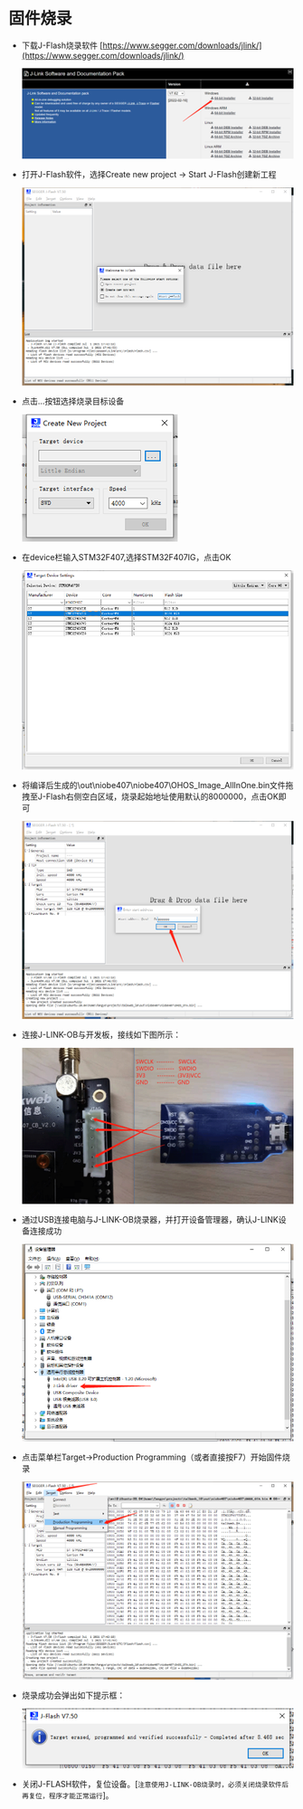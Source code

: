 # 固件烧录

- 下载J-Flash烧录软件
    [https://www.segger.com/downloads/jlink/](https://www.segger.com/downloads/jlink/)

    ![](figures/1-1.png)

- 打开J-Flash软件，选择Create new project -> Start J-Flash创建新工程

    ![](figures/1-2.png)

- 点击...按钮选择烧录目标设备

    ![](figures/1-3.png)

- 在device栏输入STM32F407,选择STM32F407IG，点击OK

    ![](figures/1-4.png)

- 将编译后生成的\\out\niobe407\niobe407\OHOS_Image_AllInOne.bin文件拖拽至J-Flash右侧空白区域，烧录起始地址使用默认的8000000，点击OK即可

    ![](figures/1-5.png)

- 连接J-LINK-OB与开发板，接线如下图所示：

    ![](figures/1-6.png)

- 通过USB连接电脑与J-LINK-OB烧录器，并打开设备管理器，确认J-LINK设备连接成功

    ![](figures/1-7.png)

- 点击菜单栏Target->Production Programming（或者直接按F7）开始固件烧录

    ![](figures/1-8.png)

- 烧录成功会弹出如下提示框：

    ![](figures/1-9.png)

- 关闭J-FLASH软件，复位设备。[```注意使用J-LINK-OB烧录时，必须关闭烧录软件后再复位，程序才能正常运行```]。